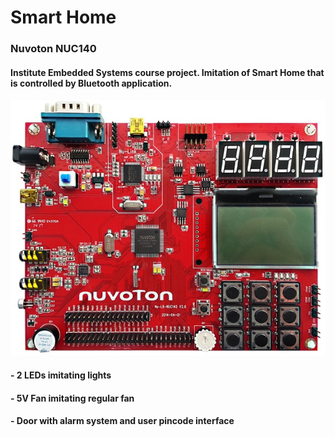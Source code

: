 # Smart Home
### Nuvoton NUC140
#### Institute Embedded Systems course project. Imitation of Smart Home that is controlled by Bluetooth application. 
![alt text](https://github.com/pawelgates/Smart-Home-Project/blob/main/pics/Arm-cortex-m-nu-lb-nuc140.jpg)
#### - 2 LEDs imitating lights
#### - 5V Fan imitating regular fan
#### - Door with alarm system and user pincode interface


